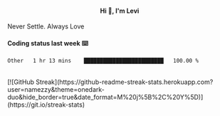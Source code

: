 <h4 style="text-align: center;">Hi 👋, I'm Levi</h4>  Never Settle. Always Love
<!---<img align="right" alt="Coding" width="300" src="https://i.pinimg.com/originals/81/17/8b/81178b47a8598f0c81c4799f2cdd4057.gif"></p> --->

#### Coding status last week ⌨️

<!--START_SECTION:waka-->

```txt
Other   1 hr 13 mins    █████████████████████████   100.00 %
```

<!--END_SECTION:waka-->
<br/>
[![GitHub Streak](https://github-readme-streak-stats.herokuapp.com?user=namezzy&theme=onedark-duo&hide_border=true&date_format=M%20j%5B%2C%20Y%5D)](https://git.io/streak-stats)
<br>
